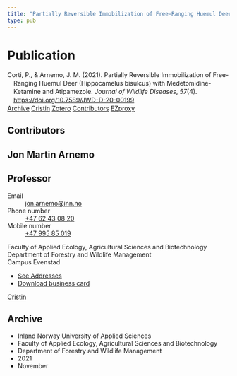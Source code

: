 ```yaml
---
title: "Partially Reversible Immobilization of Free-Ranging Huemul Deer (Hippocamelus bisulcus) with Medetomidine-Ketamine and Atipamezole"
type: pub
---
```

<h1>Publication</h1>
<article id="csl-bib-container-HZ6UTIWT" class="csl-bib-container">
  <div class="csl-bib-body" style="line-height: 1.35; padding-left: 1em; text-indent:-1em;">
  <div class="csl-entry">Corti, P., &amp; Arnemo, J. M. (2021). Partially Reversible Immobilization of Free-Ranging Huemul Deer (Hippocamelus bisulcus) with Medetomidine-Ketamine and Atipamezole. <i>Journal of Wildlife Diseases</i>, <i>57</i>(4). <a href="https://doi.org/10.7589/JWD-D-20-00199">https://doi.org/10.7589/JWD-D-20-00199</a></div>
</div>
  <div class="csl-bib-buttons">
    <a href="#taxonomy-article-HZ6UTIWT" class="csl-bib-button">Archive</a>
    <a href="https://app.cristin.no/results/show.jsf?id=1955828" alt="Cristin URL" class="csl-bib-button">Cristin</a>
    <a href="http://zotero.org/groups/5022929/items/HZ6UTIWT" alt="Zotero URL" class="csl-bib-button">Zotero</a>
    <a href="#contributors-article-HZ6UTIWT" class="csl-bib-button">Contributors</a>
    <a href="http://ezproxy.inn.no/login?url=https://doi.org/10.7589/JWD-D-20-00199" class="csl-bib-button">EZproxy</a>
  </div>
  <div id="csl-bib-meta-container-HZ6UTIWT"></div>
</article>
<div id="csl-bib-meta-HZ6UTIWT" class="csl-bib-meta">
  <article id="contributors-article-HZ6UTIWT" class="contributors-article">
    <h1>Contributors</h1>
    <div class="personas">
<div class="vrtx-hinn-person-card">
<div class="photo">
<i class="lar la-user-circle missing-person"></i>
</div>
<div class="info">
<hgroup><h1>Jon Martin Arnemo</h1>
<h2>Professor</h2>
</hgroup><dl>
<dt>Email</dt>
<dd>
<a href="mailto:jon.arnemo@inn.no">jon.arnemo@inn.no</a>
</dd>
<dt>Phone number</dt>
<dd><a href="tel:+4762430820">
+47 62 43 08 20
</a></dd>
<dt>Mobile number</dt>
<dd><a href="tel:+4799585019">
+47 995 85 019
</a></dd>
</dl>
<p>
Faculty of Applied Ecology, Agricultural Sciences and Biotechnology<br>
Department of Forestry and Wildlife Management<br>
Campus Evenstad
</p>
<ul class="vrtx-hinn-links">
<li><a href="https://www.inn.no/english/find-an-employee/jon-arnemo.html#vrtx-hinn-addresses">See Addresses</a></li>
<li><a href="https://www.inn.no/english/find-an-employee/jon-arnemo.html?vrtx=vcf">Download business card</a></li>
</ul>
</div>
</div>
<a href="https://app.cristin.no/persons/show.jsf?id=328246" alt="Cristin URL" class="personas-cristin">Cristin</a>
</div>
  </article>
  <article id="taxonomy-article-HZ6UTIWT" class="taxonomy-article">
    <h1>Archive</h1>
    <ul>
      <li>Inland Norway University of Applied Sciences</li>
      <li>Faculty of Applied Ecology, Agricultural Sciences and Biotechnology</li>
      <li>Department of Forestry and Wildlife Management</li>
      <li>2021</li>
      <li>November</li>
    </ul>
  </article>
</div>

